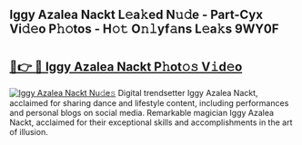 ## Iggy Azalea Nackt L𝚎a𝚔ed N𝚞𝚍e - Part-Cyx Vi𝚍𝚎o P𝚑𝚘tos - H𝚘𝚝 O𝚗𝚕yf𝚊ns L𝚎a𝚔s 9WY0F

# <h2><a href="http://kf3wyc.oniu.top/?m=Iggy+Azalea+Nackt">🔗👉 🔴 Iggy Azalea Nackt P𝚑ot𝚘𝚜 V𝚒d𝚎o</a></h2>

[![Iggy Azalea Nackt Nu𝚍e𝚜](https://i.imgur.com/0qMVB7G.gif)](http://kf3wyc.oniu.top/?m=Iggy+Azalea+Nackt)
Digital trendsetter Iggy Azalea Nackt, acclaimed for sharing dance and lifestyle content, including performances and personal blogs on social media. Remarkable magician Iggy Azalea Nackt, acclaimed for their exceptional skills and accomplishments in the art of illusion.  
